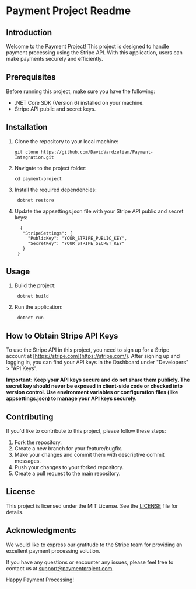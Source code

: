﻿# Payment Project Readme

## Introduction

Welcome to the Payment Project! This project is designed to handle payment processing using the Stripe API. With this application, users can make payments securely and efficiently.

## Prerequisites

Before running this project, make sure you have the following:

-   .NET Core SDK (Version 6) installed on your machine.
-   Stripe API public and secret keys.

## Installation
1. Clone the repository to your local machine:

       git clone https://github.com/DavidVardzelian/Payment-Integration.git
    
 2. Navigate to the project folder:
	 

	    cd payment-project
2. Install the required dependencies:

		dotnet restore

3. Update the appsettings.json file with your Stripe API public and secret keys:
		

		 {
		  "StripeSettings": {
		    "PublicKey": "YOUR_STRIPE_PUBLIC_KEY",
		    "SecretKey": "YOUR_STRIPE_SECRET_KEY"
		  }
		}

## Usage
1. Build the project:

	    dotnet build
2. Run the application:

	    dotnet run
## How to Obtain Stripe API Keys

To use the Stripe API in this project, you need to sign up for a Stripe account at [https://stripe.com](https://stripe.com/). After signing up and logging in, you can find your API keys in the Dashboard under "Developers" > "API Keys".

**Important: Keep your API keys secure and do not share them publicly. The secret key should never be exposed in client-side code or checked into version control. Use environment variables or configuration files (like appsettings.json) to manage your API keys securely.**

## Contributing

If you'd like to contribute to this project, please follow these steps:

1.  Fork the repository.
2.  Create a new branch for your feature/bugfix.
3.  Make your changes and commit them with descriptive commit messages.
4.  Push your changes to your forked repository.
5.  Create a pull request to the main repository.

## License

This project is licensed under the MIT License. See the [LICENSE](https://chat.openai.com/c/LICENSE) file for details.

## Acknowledgments

We would like to express our gratitude to the Stripe team for providing an excellent payment processing solution.

If you have any questions or encounter any issues, please feel free to contact us at [support@paymentproject.com](mailto:support@paymentproject.com).

Happy Payment Processing!
